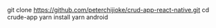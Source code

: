 git clone https://github.com/peterchijioke/crud-app-react-native.git
cd crude-app
yarn install
yarn android
